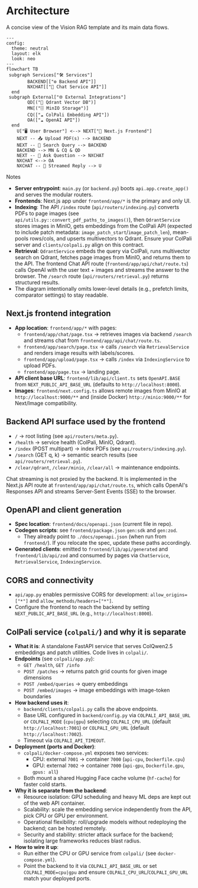 # Architecture

A concise view of the Vision RAG template and its main data flows.

```mermaid
---
config:
  theme: neutral
  layout: elk
  look: neo
---
flowchart TB
 subgraph Services["🛠 Services"]
        BACKEND[["⚙️ Backend API"]]
        NXCHAT[["💬 Chat Service API"]]
  end
 subgraph External["🌐 External Integrations"]
        QD[("💾 Qdrant Vector DB")]
        MN[("🗄 MinIO Storage")]
        CQ(["☁️ ColPali Embedding API"])
        OA(["☁️ OpenAI API"])
  end
    U["🖥 User Browser"] <--> NEXT["🎨 Next.js Frontend"]
    NEXT -- 📤 Upload PDF(s) --> BACKEND
    NEXT -- 🔎 Search Query --> BACKEND
    BACKEND --> MN & CQ & QD
    NEXT -- 💬 Ask Question --> NXCHAT
    NXCHAT <--> OA
    NXCHAT -- 📡 Streamed Reply --> U
```

Notes

- __Server entrypoint__: `main.py` (or `backend.py`) boots `api.app.create_app()` and serves the modular routers.
- __Frontends__: Next.js app under `frontend/app/*` is the primary and only UI.
- __Indexing__: The API `/index` route (`api/routers/indexing.py`) converts PDFs to page images (see `api/utils.py::convert_pdf_paths_to_images()`), then `QdrantService` stores images in MinIO, gets embeddings from the ColPali API (expected to include patch metadata: `image_patch_start`/`image_patch_len`), mean-pools rows/cols, and upserts multivectors to Qdrant. Ensure your ColPali server and `clients/colpali.py` align on this contract.
- __Retrieval__: `QdrantService` embeds the query via ColPali, runs multivector search on Qdrant, fetches page images from MinIO, and returns them to the API. The frontend Chat API route (`frontend/app/api/chat/route.ts`) calls OpenAI with the user text + images and streams the answer to the browser. The `/search` route (`api/routers/retrieval.py`) returns structured results.
- The diagram intentionally omits lower-level details (e.g., prefetch limits, comparator settings) to stay readable.

## Next.js frontend integration

- __App location__: `frontend/app/*` with pages:
  - `frontend/app/chat/page.tsx` → retrieves images via backend `/search` and streams chat from `frontend/app/api/chat/route.ts`.
  - `frontend/app/search/page.tsx` → calls `/search` via `RetrievalService` and renders image results with labels/scores.
  - `frontend/app/upload/page.tsx` → calls `/index` via `IndexingService` to upload PDFs.
  - `frontend/app/page.tsx` → landing page.
- __API client base URL__: `frontend/lib/api/client.ts` sets `OpenAPI.BASE` from `NEXT_PUBLIC_API_BASE_URL` (defaults to `http://localhost:8000`).
- __Images__: `frontend/next.config.ts` allows remote images from MinIO at `http://localhost:9000/**` and (inside Docker) `http://minio:9000/**` for Next/Image compatibility.

## Backend API surface used by the frontend

- `/` → root listing (see `api/routers/meta.py`).
- `/health` → service health (ColPali, MinIO, Qdrant).
- `/index` (POST multipart) → index PDFs (see `api/routers/indexing.py`).
- `/search` (GET q, k) → semantic search results (see `api/routers/retrieval.py`).
- `/clear/qdrant`, `/clear/minio`, `/clear/all` → maintenance endpoints.

Chat streaming is not proxied by the backend. It is implemented in the Next.js API route at `frontend/app/api/chat/route.ts`, which calls OpenAI's Responses API and streams Server-Sent Events (SSE) to the browser.

## OpenAPI and client generation

- __Spec location__: `frontend/docs/openapi.json` (current file in repo).
- __Codegen scripts__: see `frontend/package.json` `gen:sdk` and `gen:zod`.
  - They already point to `./docs/openapi.json` (when run from `frontend/`). If you relocate the spec, update these paths accordingly.
- __Generated clients__: emitted to `frontend/lib/api/generated` and `frontend/lib/api/zod` and consumed by pages via `ChatService`, `RetrievalService`, `IndexingService`.

## CORS and connectivity

- `api/app.py` enables permissive CORS for development: `allow_origins=["*"]` and `allow_methods/headers=["*"]`.
- Configure the frontend to reach the backend by setting `NEXT_PUBLIC_API_BASE_URL` (e.g., `http://localhost:8000`).


## ColPali service (`colpali/`) and why it is separate

- **What it is**: A standalone FastAPI service that serves ColQwen2.5 embeddings and patch utilities. Code lives in `colpali/`.
- **Endpoints** (see `colpali/app.py`):
  - `GET /health`, `GET /info`
  - `POST /patches` → returns patch grid counts for given image dimensions
  - `POST /embed/queries` → query embeddings
  - `POST /embed/images` → image embeddings with image-token boundaries
- **How backend uses it**:
  - `backend/clients/colpali.py` calls the above endpoints.
  - Base URL configured in `backend/config.py` via `COLPALI_API_BASE_URL` or `COLPALI_MODE` (`cpu|gpu`) selecting `COLPALI_CPU_URL` (default `http://localhost:7001`) or `COLPALI_GPU_URL` (default `http://localhost:7002`).
  - Timeout via `COLPALI_API_TIMEOUT`.
- **Deployment (ports and Docker)**:
  - `colpali/docker-compose.yml` exposes two services:
    - CPU: external `7001` → container `7000` (`api-cpu`, `Dockerfile.cpu`)
    - GPU: external `7002` → container `7000` (`api-gpu`, `Dockerfile.gpu`, `gpus: all`)
  - Both mount a shared Hugging Face cache volume (`hf-cache`) for faster cold starts.
- **Why it is separate from the backend**:
  - Resource isolation: GPU scheduling and heavy ML deps are kept out of the web API container.
  - Scalability: scale the embedding service independently from the API, pick CPU or GPU per environment.
  - Operational flexibility: roll/upgrade models without redeploying the backend; can be hosted remotely.
  - Security and stability: stricter attack surface for the backend; isolating large frameworks reduces blast radius.
- **How to wire it up**:
  - Run either the CPU or GPU service from `colpali/` (see `docker-compose.yml`).
  - Point the backend to it via `COLPALI_API_BASE_URL` or set `COLPALI_MODE=cpu|gpu` and ensure `COLPALI_CPU_URL`/`COLPALI_GPU_URL` match your deployed ports.

